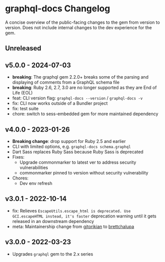 # graphql-docs Changelog

A concise overview of the public-facing changes to the gem from version to version. Does not include internal changes to the dev experience for the gem.

## Unreleased

## v5.0.0 - 2024-07-03

- **breaking**: The graphql gem 2.2.0+ breaks some of the parsing and displaying of comments from a GraphQL schema file
- **breaking**: Ruby 2.6, 2.7, 3.0 are no longer supported as they are End of Life (EOL)
- feat: CLI version flag: `graphql-docs --version` / `graphql-docs -v`
- fix: CLI now works outside of a Bundler project
- fix: test suite
- chore: switch to sess-embedded gem for more maintained dependency

## v4.0.0 - 2023-01-26

- **Breaking change**: drop support for Ruby 2.5 and earlier
- CLI with limited options, e.g. `graphql-docs schema.graphql`
- Dart Sass replaces Ruby Sass because Ruby Sass is deprecated
- Fixes:
  - Upgrade commonmarker to latest ver to address security vulnerabilities
  - commonmarker pinned to version without security vulnerability
- Chores:
  - Dev env refresh

## v3.0.1 - 2022-10-14

- fix: Relieves `EscapeUtils.escape_html is deprecated. Use GCI.escapeHTML instead, it's faster` deprecation warning until it gets released in an downstream dependency
- meta: Maintainership change from [gjtorikian](https://github.com/gjtorikian) to [brettchalupa](https://github.com/brettchalupa)

## v3.0.0 - 2022-03-23

- Upgrades `graphql` gem to the 2.x series
